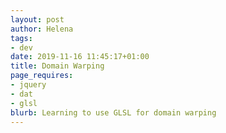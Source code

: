 ```yaml
---
layout: post
author: Helena
tags:
- dev
date: 2019-11-16 11:45:17+01:00
title: Domain Warping
page_requires:
- jquery
- dat
- glsl
blurb: Learning to use GLSL for domain warping
---
```


<canvas class="glsl-canvas" data-fragment-url="/assets/fragment.glsl" width="900" height="900"></canvas>
<!--
<script>
var stats = new Stats();
stats.showPanel(0); // 0: fps, 1: ms, 2: mb, 3+: custom
document.body.appendChild(stats.dom);
</script>
-->
